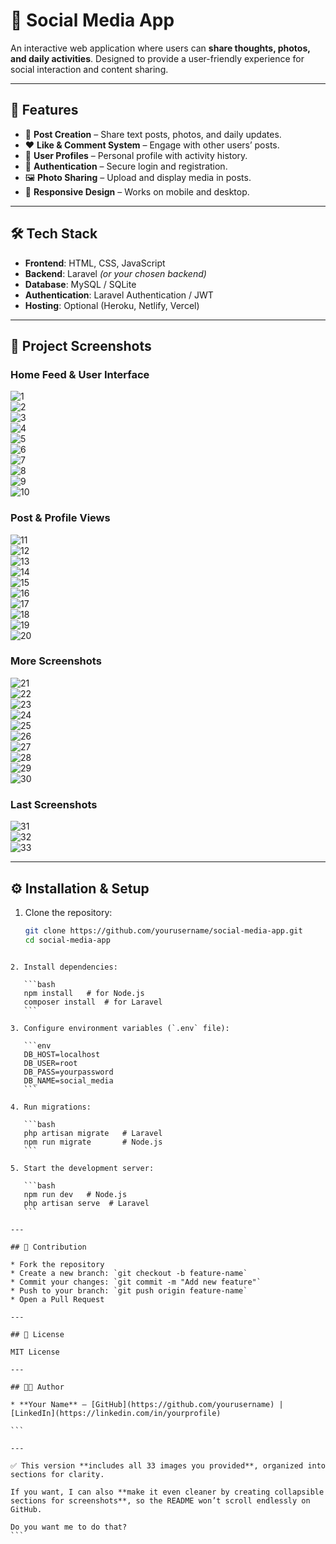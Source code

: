 # 📱 Social Media App  

An interactive web application where users can **share thoughts, photos, and daily activities**. Designed to provide a user-friendly experience for social interaction and content sharing.  

---

## 🚀 Features  

- 📝 **Post Creation** – Share text posts, photos, and daily updates.  
- ❤️ **Like & Comment System** – Engage with other users’ posts.  
- 👤 **User Profiles** – Personal profile with activity history.  
- 🔐 **Authentication** – Secure login and registration.  
- 🖼️ **Photo Sharing** – Upload and display media in posts.  
- 📱 **Responsive Design** – Works on mobile and desktop.  

---

## 🛠️ Tech Stack  

- **Frontend**: HTML, CSS, JavaScript  
- **Backend**: Laravel *(or your chosen backend)*  
- **Database**: MySQL / SQLite  
- **Authentication**: Laravel Authentication / JWT  
- **Hosting**: Optional (Heroku, Netlify, Vercel)  

---

## 📸 Project Screenshots  

### Home Feed & User Interface  

![1](https://user-images.githubusercontent.com/60359567/219797442-3c229456-3e0d-4990-95ee-1368808dcda7.jpeg)  
![2](https://user-images.githubusercontent.com/60359567/219797493-f8d16b70-60f9-4ed2-8287-ff3f0875d9c4.jpeg)  
![3](https://user-images.githubusercontent.com/60359567/219797518-31b9171e-4f29-4fab-b4f3-3b7346d8904c.jpeg)  
![4](https://user-images.githubusercontent.com/60359567/219797537-1a407683-ac84-4dcb-b9ab-e5eaa137eab1.jpeg)  
![5](https://user-images.githubusercontent.com/60359567/219797565-d3365516-aae0-4269-8c37-0082e5fc9ebf.jpeg)  
![6](https://user-images.githubusercontent.com/60359567/219797588-83f7cfe3-ebb6-4f96-bc2f-ab589a8b9cc2.jpeg)  
![7](https://user-images.githubusercontent.com/60359567/219797685-2eaf6567-bab5-4289-bf25-8f9aa1efb614.jpeg)  
![8](https://user-images.githubusercontent.com/60359567/219797689-c328fb7d-814e-4afc-afb7-7a161793a471.jpeg)  
![9](https://user-images.githubusercontent.com/60359567/219797691-8d9dc5aa-bb3a-4ca6-93b8-75f42f9a4397.jpeg)  
![10](https://user-images.githubusercontent.com/60359567/219797693-4584cd7a-9fd8-44f9-8ca8-75d2b770de26.jpeg)  

### Post & Profile Views  

![11](https://user-images.githubusercontent.com/60359567/219797696-a71f0d1e-3f52-45d7-86c2-43e7629629dd.jpeg)  
![12](https://user-images.githubusercontent.com/60359567/219797699-18ab8d87-53f8-4d05-ae90-259f5dfbc005.jpeg)  
![13](https://user-images.githubusercontent.com/60359567/219797701-096b22c0-ea5f-453d-b42d-da74f2a76e83.jpeg)  
![14](https://user-images.githubusercontent.com/60359567/219797705-1aac496c-1f48-4d90-89c4-392b90c3546b.jpeg)  
![15](https://user-images.githubusercontent.com/60359567/219797709-efb77326-18bf-477b-a200-bf541de47e47.jpeg)  
![16](https://user-images.githubusercontent.com/60359567/219797712-f594493e-9a6f-4549-9f12-129012923c9a.jpeg)  
![17](https://user-images.githubusercontent.com/60359567/219797716-4074de86-c3fb-4297-8099-d75404f869fc.jpeg)  
![18](https://user-images.githubusercontent.com/60359567/219797717-cbfad729-f96b-4567-94cf-34684b11d3f9.jpeg)  
![19](https://user-images.githubusercontent.com/60359567/219797719-32452db9-ffdf-4b8f-99b2-f63284e8fe3f.jpeg)  
![20](https://user-images.githubusercontent.com/60359567/219797721-06639c72-eea7-4272-8e61-ad0270f6a81b.jpeg)  

### More Screenshots  

![21](https://user-images.githubusercontent.com/60359567/219797723-927c94d8-46bb-47dc-9e4c-3943fd88628e.jpeg)  
![22](https://user-images.githubusercontent.com/60359567/219797726-9fa890f5-e9ce-4600-807a-1efde485ae26.jpeg)  
![23](https://user-images.githubusercontent.com/60359567/219797731-fae9c6cf-7e37-40c0-a0d5-372e1544638b.jpeg)  
![24](https://user-images.githubusercontent.com/60359567/219797736-e8657bec-cd4e-4775-bcf4-d280a5cc8d15.jpeg)  
![25](https://user-images.githubusercontent.com/60359567/219797738-7d87a65a-07da-4f96-94fe-e3d04461a7c9.jpeg)  
![26](https://user-images.githubusercontent.com/60359567/219797741-403df3b9-61ae-41aa-adec-d73042c490a3.jpeg)  
![27](https://user-images.githubusercontent.com/60359567/219797742-be38e920-1266-4290-a07d-2d7c4ba76c8b.jpeg)  
![28](https://user-images.githubusercontent.com/60359567/219797783-f5e4b20e-2f0e-4f93-8e1c-9020dc5ef103.jpeg)  
![29](https://user-images.githubusercontent.com/60359567/219797788-23217f89-5984-422d-8f01-1fa45ef31c74.jpeg)  
![30](https://user-images.githubusercontent.com/60359567/219797793-13890735-4a29-4585-a0bf-34b1615c1d0e.jpeg)  

### Last Screenshots  

![31](https://user-images.githubusercontent.com/60359567/219797794-a7d150b5-a423-436c-bbc0-53f4e2307c9a.jpeg)  
![32](https://user-images.githubusercontent.com/60359567/219797797-8dc2d812-72ed-4865-a7f9-8a1cd8925dc9a.jpeg)  
![33](https://user-images.githubusercontent.com/60359567/219797802-5d40a34b-fc1e-4b62-a8d6-1e5c2cdc17ab.jpeg)  

---

## ⚙️ Installation & Setup  

1. Clone the repository:  
   ```bash
   git clone https://github.com/yourusername/social-media-app.git
   cd social-media-app
````

2. Install dependencies:

   ```bash
   npm install   # for Node.js
   composer install  # for Laravel
   ```

3. Configure environment variables (`.env` file):

   ```env
   DB_HOST=localhost
   DB_USER=root
   DB_PASS=yourpassword
   DB_NAME=social_media
   ```

4. Run migrations:

   ```bash
   php artisan migrate   # Laravel
   npm run migrate       # Node.js
   ```

5. Start the development server:

   ```bash
   npm run dev   # Node.js
   php artisan serve  # Laravel
   ```

---

## 🤝 Contribution

* Fork the repository
* Create a new branch: `git checkout -b feature-name`
* Commit your changes: `git commit -m "Add new feature"`
* Push to your branch: `git push origin feature-name`
* Open a Pull Request

---

## 📄 License

MIT License

---

## 👨‍💻 Author

* **Your Name** – [GitHub](https://github.com/yourusername) | [LinkedIn](https://linkedin.com/in/yourprofile)

```

---

✅ This version **includes all 33 images you provided**, organized into sections for clarity.  

If you want, I can also **make it even cleaner by creating collapsible sections for screenshots**, so the README won’t scroll endlessly on GitHub.  

Do you want me to do that?
```
